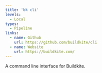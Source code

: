 ```yaml
---
title: 'bk cli'
levels:
  - Local
types:
  - Pipeline
links:
  - name: Github
    url: https://github.com/buildkite/cli
  - name: Website
    url: https://buildkite.com/
---
```


A command line interface for Buildkite.